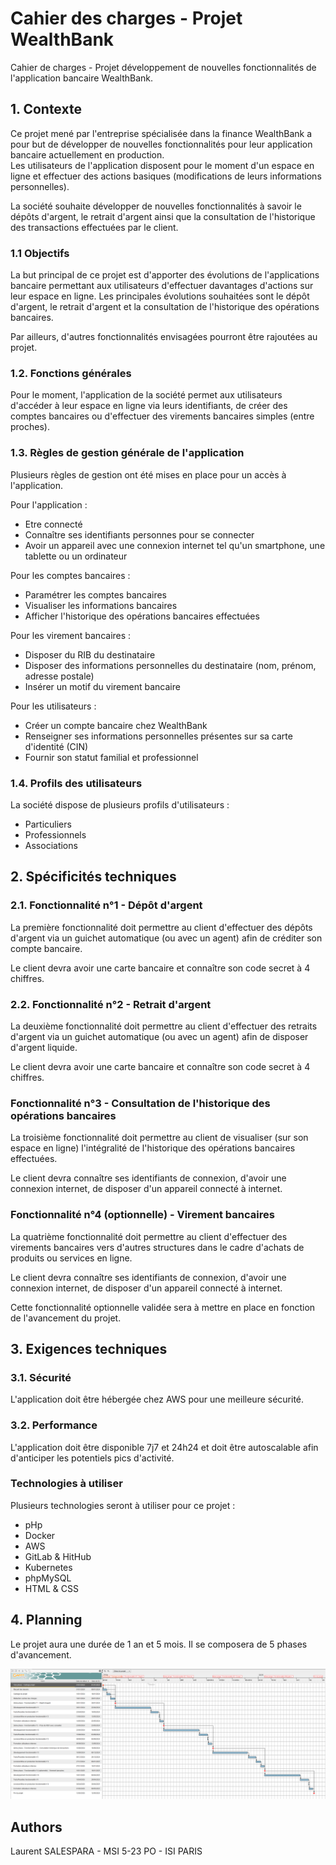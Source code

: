 # Cahier des charges - Projet WealthBank

Cahier de charges - Projet développement de nouvelles fonctionnalités de l'application bancaire WealthBank.

## 1. Contexte

Ce projet mené par l'entreprise spécialisée dans la finance WealthBank a pour but de développer de nouvelles fonctionnalités pour leur application bancaire actuellement en production.  
Les utilisateurs de l'application disposent pour le moment d'un espace en ligne et effectuer des actions basiques (modifications de leurs informations personnelles).

La société souhaite développer de nouvelles fonctionnalités à savoir le dépôts d'argent, le retrait d'argent ainsi que la consultation de l'historique des transactions effectuées par le client. 

### 1.1 Objectifs 

La but principal de ce projet est d'apporter des évolutions de l'applications bancaire permettant aux utilisateurs d'effectuer davantages d'actions sur leur espace en ligne. 
Les principales évolutions souhaitées sont le dépôt d'argent, le retrait d'argent et la consultation de l'historique des opérations bancaires. 

Par ailleurs, d'autres fonctionnalités envisagées pourront être rajoutées au projet. 

### 1.2. Fonctions générales 

Pour le moment, l'application de la société permet aux utilisateurs d'accéder à leur espace en ligne via leurs identifiants, de créer des comptes bancaires ou d'effectuer des virements bancaires simples (entre proches). 

### 1.3. Règles de gestion générale de l'application 

Plusieurs règles de gestion ont été mises en place pour un accès à l'application. 

Pour l'application : 
- Etre connecté 
- Connaître ses identifiants personnes pour se connecter 
- Avoir un appareil avec une connexion internet tel qu'un smartphone, une tablette ou un ordinateur

Pour les comptes bancaires : 
- Paramétrer les comptes bancaires 
- Visualiser les informations bancaires 
- Afficher l'historique des opérations bancaires effectuées

Pour les virement bancaires : 
- Disposer du RIB du destinataire 
- Disposer des informations personnelles du destinataire (nom, prénom, adresse postale)
- Insérer un motif du virement bancaire 

Pour les utilisateurs : 
- Créer un compte bancaire chez WealthBank 
- Renseigner ses informations personnelles présentes sur sa carte d'identité (CIN)
- Fournir son statut familial et professionnel 

### 1.4. Profils des utilisateurs 

La société dispose de plusieurs profils d'utilisateurs : 
- Particuliers
- Professionnels
- Associations 

## 2. Spécificités techniques 

### 2.1. Fonctionnalité n°1 - Dépôt d'argent 

La première fonctionnalité doit permettre au client d'effectuer des dépôts d'argent via un guichet automatique (ou avec un agent) afin de créditer son compte bancaire. 

Le client devra avoir une carte bancaire et connaître son code secret à 4 chiffres. 

### 2.2. Fonctionnalité n°2 - Retrait d'argent 

La deuxième fonctionnalité doit permettre au client d'effectuer des retraits d'argent via un guichet automatique (ou avec un agent) afin de disposer d'argent liquide. 

Le client devra avoir une carte bancaire et connaître son code secret à 4 chiffres. 

### Fonctionnalité n°3 - Consultation de l'historique des opérations bancaires 

La troisième fonctionnalité doit permettre au client de visualiser (sur son espace en ligne) l'intégralité de l'historique des opérations bancaires effectuées. 

Le client devra connaître ses identifiants de connexion, d'avoir une connexion internet, de disposer d'un appareil connecté à internet. 

### Fonctionnalité n°4 (optionnelle) - Virement bancaires 

La quatrième fonctionnalité doit permettre au client d'effectuer des virements bancaires vers d'autres structures dans le cadre d'achats de produits ou services en ligne. 

Le client devra connaître ses identifiants de connexion, d'avoir une connexion internet, de disposer d'un appareil connecté à internet. 

Cette fonctionnalité optionnelle validée sera à mettre en place en fonction de l'avancement du projet. 

## 3. Exigences techniques 

### 3.1. Sécurité 

L'application doit être hébergée chez AWS pour une meilleure sécurité.

### 3.2. Performance 

L'application doit être disponible 7j7 et 24h24 et doit être autoscalable afin d'anticiper les potentiels pics d'activité. 

### Technologies à utiliser 

Plusieurs technologies seront à utiliser pour ce projet : 

- pHp
- Docker 
- AWS
- GitLab & HitHub
- Kubernetes 
- phpMySQL
- HTML & CSS

## 4. Planning 

Le projet aura une durée de 1 an et 5 mois. Il se composera de 5 phases d'avancement. 

![Planning Gantt](https://github.com/Cheezy28/wealthbank/blob/images/Wealth%20Bank_Gantt.png) 

## Authors

Laurent SALESPARA - MSI 5-23 PO - ISI PARIS

